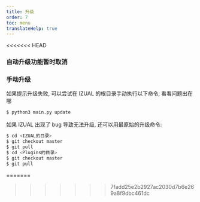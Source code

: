 ```yaml
---
title: 升级
order: 7
toc: menu
translateHelp: true
---
```


<<<<<<< HEAD

### 自动升级功能暂时取消

### 手动升级

如果提示升级失败, 可以尝试在 IZUAL 的根目录手动执行以下命令, 看看问题出在哪

```bash
$ python3 main.py update
```

如果 IZUAL 出现了 bug 导致无法升级, 还可以用最原始的升级命令:

```bash
$ cd <IZUAL的目录>
$ git checkout master
$ git pull
$ cd <Plugins的目录>
$ git checkout master
$ git pull
```

=======

> > > > > > > 7fadd25e2b2927ac2030d7b6e269a8f9dbc461dc
